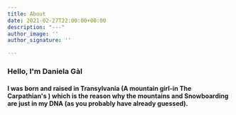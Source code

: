 ```yaml
---
title: About
date: 2021-02-27T22:00:00+00:00
description: "---"
author_image: ''
author_signature: ''

---
```

### Hello, I'm Daniela Gàl

#### I was born and raised in Transylvania (A mountain girl-in The Carpathian's ) which is the reason why the mountains and Snowboarding are just in my DNA (as you probably have already guessed).